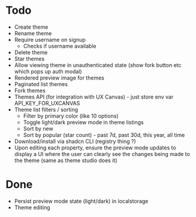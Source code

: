 # Todo
- Create theme
- Rename theme
- Require username on signup
    - Checks if username available
- Delete theme
- Star themes
- Allow viewing theme in unauthenticated state (show fork button etc which pops up auth modal)
- Rendered preview image for themes
- Paginated list themes
- Fork themes
- Themes API (for integration with UX Canvas) - just store env var API_KEY_FOR_UXCANVAS
- Theme list filters / sorting
    - Filter by primary color (like 10 options)
    - Toggle light/dark preview mode in theme listings
    - Sort by new
    - Sort by popular (star count) - past 7d, past 30d, this year, all time
- Download/install via shadcn CLI (registry thing ?)
- Upon editing each property, ensure the preview mode updates to display a UI where the user can clearly see the changes being made to the theme (same as theme studio does it)

# Done
- Persist preview mode state (light/dark) in localstorage
- Theme editing